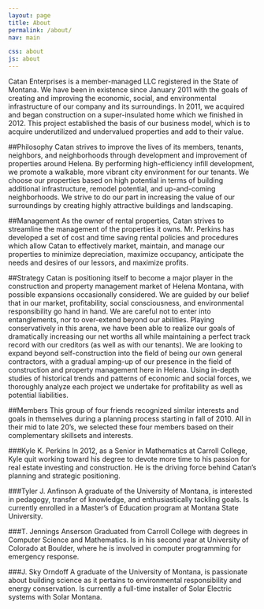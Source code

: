 ```yaml
---
layout: page
title: About
permalink: /about/
nav: main

css: about
js: about
---
```


Catan Enterprises is a member-managed LLC registered in the State of Montana.  We have been in existence since January 2011 with the goals of creating and improving the economic, social, and environmental infrastructure of our company and its surroundings.  In 2011, we acquired and began construction on a super-insulated home which we finished in 2012.  This project established the basis of our business model, which is to acquire underutilized and undervalued properties and add to their value.

##Philosophy
Catan strives to improve the lives of its members, tenants, neighbors, and neighborhoods through development and improvement of properties around Helena.  By performing high-efficiency infill development, we promote a walkable, more vibrant city environment for our tenants.  We choose our properties based on high potential in terms of building additional infrastructure, remodel potential, and up-and-coming neighborhoods.  We strive to do our part in increasing the value of our surroundings by creating highly attractive buildings and landscaping.

##Management
As the owner of rental properties, Catan strives to streamline the management of the properties it owns.  Mr. Perkins has developed a set of cost and time saving rental policies and procedures which allow Catan to effectively market, maintain, and manage our properties to minimize depreciation, maximize occupancy, anticipate the needs and desires of our lessors, and maximize profits.


##Strategy
Catan is positioning itself to become a major player in the construction and property management market of Helena Montana, with possible expansions occasionally considered.  We are guided by our belief that in our market, profitability, social consciousness, and environmental responsibility go hand in hand.  We are careful not to enter into entanglements, nor to over-extend beyond our abilities.  Playing conservatively in this arena, we have been able to realize our goals of dramatically increasing our net worths all while maintaining a perfect track record with our creditors (as well as with our tenants).  We are looking to expand beyond self-construction into the field of being our own general contractors, with a gradual amping-up of our presence in the field of construction and property management here in Helena.  Using in-depth studies of historical trends and patterns of economic and social forces, we thoroughly analyze each project we undertake for profitability as well as potential liabilities.

##Members
This group of four friends recognized similar interests and goals in themselves during a planning process starting in fall of 2010.  All in their mid to late 20’s, we selected these four members based on their complementary skillsets and interests.

###Kyle K. Perkins
In 2012, as a Senior in Mathematics at Carroll College, Kyle quit working toward his degree to devote more time to his passion for real estate investing and construction.  He is the driving force behind Catan’s planning and strategic positioning.

###Tyler J. Anfinson
A graduate of the University of Montana, is interested in pedagogy, transfer of knowledge, and enthusiastically tackling goals.  Is currently enrolled in a Master’s of Education program at Montana State University.

###T. Jennings Anserson
Graduated from Carroll College with degrees in Computer Science and Mathematics.  Is in his second year at University of Colorado at Boulder, where he is involved in computer programming for emergency response.

###J. Sky Orndoff
A graduate of the University of Montana, is passionate about building science as it pertains to environmental responsibility and energy conservation.  Is currently a full-time installer of Solar Electric systems with Solar Montana.

